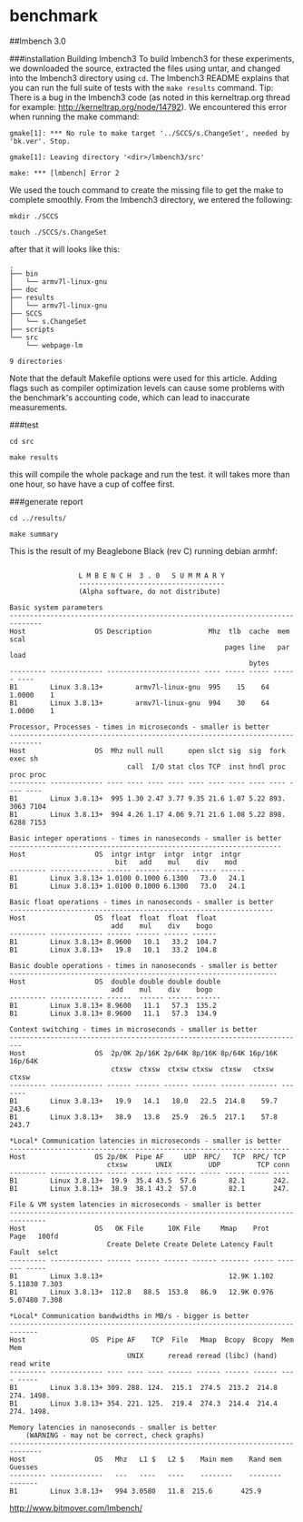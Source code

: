 # benchmark
##lmbench 3.0

###installation
Building lmbench3
To build lmbench3 for these experiments, we downloaded the source, extracted the files using untar, and changed into the lmbench3 directory using `cd`. The lmbench3 README explains that you can run the full suite of tests with the `make results` command.
Tip: There is a bug in the lmbench3 code (as noted in this kerneltrap.org thread for example: http://kerneltrap.org/node/14792).  We encountered this error when running the make command:
```
gmake[1]: *** No rule to make target '../SCCS/s.ChangeSet', needed by 'bk.ver'. Stop.

gmake[1]: Leaving directory '<dir>/lmbench3/src'

make: *** [lmbench] Error 2
```
We used the touch command to create the missing file to get the make to complete smoothly. From the lmbench3 directory, we entered the following:
```
mkdir ./SCCS

touch ./SCCS/s.ChangeSet
```
after that it will looks like this:
```
.
├── bin
│   └── armv7l-linux-gnu
├── doc
├── results
│   └── armv7l-linux-gnu
├── SCCS
│   └── s.ChangeSet
├── scripts
└── src
    └── webpage-lm

9 directories

```

Note that the default Makefile options were used for this article. Adding flags such as compiler optimization levels can cause some problems with the benchmark's accounting code, which can lead to inaccurate measurements.

###test

`cd src`

`make results`

this will compile the whole package and run the test.
it will takes more than one hour, so have have a cup of coffee first.

###generate report

`cd ../results/`

`make summary`

This is the result of my Beaglebone Black (rev C) running debian armhf:

```

                 L M B E N C H  3 . 0   S U M M A R Y
                 ------------------------------------
                 (Alpha software, do not distribute)

Basic system parameters
------------------------------------------------------------------------------
Host                 OS Description              Mhz  tlb  cache  mem   scal
                                                     pages line   par   load
                                                           bytes
--------- ------------- ----------------------- ---- ----- ----- ------ ----
B1        Linux 3.8.13+        armv7l-linux-gnu  995    15    64 1.0000    1
B1        Linux 3.8.13+        armv7l-linux-gnu  994    30    64 1.0000    1

Processor, Processes - times in microseconds - smaller is better
------------------------------------------------------------------------------
Host                 OS  Mhz null null      open slct sig  sig  fork exec sh
                             call  I/O stat clos TCP  inst hndl proc proc proc
--------- ------------- ---- ---- ---- ---- ---- ---- ---- ---- ---- ---- ----
B1        Linux 3.8.13+  995 1.30 2.47 3.77 9.35 21.6 1.07 5.22 893. 3063 7104
B1        Linux 3.8.13+  994 4.26 1.17 4.06 9.71 21.6 1.08 5.22 898. 6288 7153

Basic integer operations - times in nanoseconds - smaller is better
-------------------------------------------------------------------
Host                 OS  intgr intgr  intgr  intgr  intgr
                          bit   add    mul    div    mod
--------- ------------- ------ ------ ------ ------ ------
B1        Linux 3.8.13+ 1.0100 0.1000 6.1300   73.0   24.1
B1        Linux 3.8.13+ 1.0100 0.1000 6.1300   73.0   24.1

Basic float operations - times in nanoseconds - smaller is better
-----------------------------------------------------------------
Host                 OS  float  float  float  float
                         add    mul    div    bogo
--------- ------------- ------ ------ ------ ------
B1        Linux 3.8.13+ 8.9600   10.1   33.2  104.7
B1        Linux 3.8.13+   19.8   10.1   33.2  104.8

Basic double operations - times in nanoseconds - smaller is better
------------------------------------------------------------------
Host                 OS  double double double double
                         add    mul    div    bogo
--------- ------------- ------  ------ ------ ------
B1        Linux 3.8.13+ 8.9600   11.1   57.3  135.2
B1        Linux 3.8.13+ 8.9600   11.1   57.3  134.9

Context switching - times in microseconds - smaller is better
-------------------------------------------------------------------------
Host                 OS  2p/0K 2p/16K 2p/64K 8p/16K 8p/64K 16p/16K 16p/64K
                         ctxsw  ctxsw  ctxsw ctxsw  ctxsw   ctxsw   ctxsw
--------- ------------- ------ ------ ------ ------ ------ ------- -------
B1        Linux 3.8.13+   19.9   14.1   18.0   22.5  214.8    59.7   243.6
B1        Linux 3.8.13+   38.9   13.8   25.9   26.5  217.1    57.8   243.7

*Local* Communication latencies in microseconds - smaller is better
---------------------------------------------------------------------
Host                 OS 2p/0K  Pipe AF     UDP  RPC/   TCP  RPC/ TCP
                        ctxsw       UNIX         UDP         TCP conn
--------- ------------- ----- ----- ---- ----- ----- ----- ----- ----
B1        Linux 3.8.13+  19.9  35.4 43.5  57.6        82.1       242.
B1        Linux 3.8.13+  38.9  38.1 43.2  57.0        82.1       247.

File & VM system latencies in microseconds - smaller is better
-------------------------------------------------------------------------------
Host                 OS   0K File      10K File     Mmap    Prot   Page   100fd
                        Create Delete Create Delete Latency Fault  Fault  selct
--------- ------------- ------ ------ ------ ------ ------- ----- ------- -----
B1        Linux 3.8.13+                               12.9K 1.102 5.11830 7.303
B1        Linux 3.8.13+  112.8   88.5  153.8   86.9   12.9K 0.976 5.07480 7.308

*Local* Communication bandwidths in MB/s - bigger is better
-----------------------------------------------------------------------------
Host                OS  Pipe AF    TCP  File   Mmap  Bcopy  Bcopy  Mem   Mem
                             UNIX      reread reread (libc) (hand) read write
--------- ------------- ---- ---- ---- ------ ------ ------ ------ ---- -----
B1        Linux 3.8.13+ 309. 288. 124.  215.1  274.5  213.2  214.8 274. 1498.
B1        Linux 3.8.13+ 354. 221. 125.  219.4  274.3  214.4  214.4 274. 1498.

Memory latencies in nanoseconds - smaller is better
    (WARNING - may not be correct, check graphs)
------------------------------------------------------------------------------
Host                 OS   Mhz   L1 $   L2 $    Main mem    Rand mem    Guesses
--------- -------------   ---   ----   ----    --------    --------    -------
B1        Linux 3.8.13+   994 3.0580   11.8  215.6       425.9

```

http://www.bitmover.com/lmbench/
